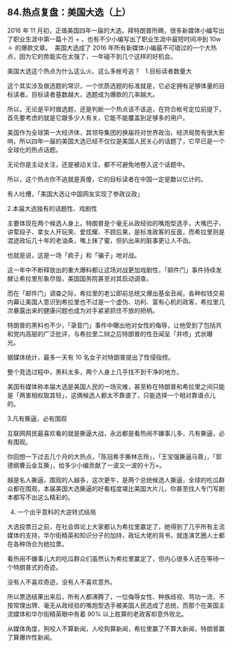 ## 84.热点复盘：美国大选（上）
2016 年 11 月初，正值美国四年一届的大选。拜特朗普所赐，很多新媒体小编写出了职业生涯中第一篇十万 + ，也有不少小编写出了职业生涯中最短时间冲到 10w＋ 的爆款文章。 
美国大选成了 2016 年所有新媒体小编最不可错过的一个大热点，因为它的势能实在太强了，一年碰不到几个这样的好机会。


美国大选这个热点为什么这么火、这么多帐号追？
 
1.目标读者数量大


这个其实涉及做选题的常识，一个优质选题的标准就是，它必定拥有足够体量的目标读者。目标读者基数越大，选题成为爆款的几率越大。


所以，无论是平时做选题，还是判断一个热点该不该追，在符合帐号定位前提下，首先要考虑的就是它跟多少人有关，它能不能覆盖到足够多的用户。 


美国作为全球第一大经济体，其领导集团的换届将对世界政治、经济局势有很大影响，所以四年一届的美国大选已经不仅仅是美国人民关心的话题了，它早已是一个全球化的热点话题。


无论你是主动关注，还是被动关注，都不可避免地卷入这个话题中。


所以，这个热点你不追就是真傻，它的目标读者在中国一定是数以亿计的。


有人吐槽，「美国大选让中国网友实现了参政议政」


2.本届大选独有的话题性、戏剧性


主要体现在两个候选人身上。特朗普是个毫无从政经验的嘴炮型选手，大嘴巴子、讲荤段子、拿女人开玩笑、爱炫耀、不顾后果，是标准政客的反面，而希拉里则是混迹政坛几十年的老油条，嘴上抹了蜜，但扒出来的脏事更让人不齿。


也就是说，这是一场「疯子」和「骗子」地对战。


这一年中不断释放出的重大爆料都让这场对战更加戏剧性，「邮件门」事件持续发酵让希拉里形象尽毁，美国国务院甚至对其启动调查。


而在「邮件门」调查之际，希拉里的老公即前总统又爆出基金丑闻，各种权钱交易内幕让美国人意识到希拉里也不过是一个虚伪、功利、富有心机的政客，希拉里几次暴露出来的健康问题也成为对手紧紧抓住不放的把柄。


特朗普的黑料也不少，「录音门」事件中曝出他对女性的侮辱，让他受到了包括共和党内高层的广泛批评，与希拉里二辩之后特朗普的性丑闻呈「井喷」式状曝光。 


据媒体统计，最多一天有 10 名女子对特朗普提出了性侵指控。


整个竞选过程中，黑料太多，两个人身上几乎找不到干净的地方。


美国有媒体称本届大选是美国人民的一场灾难，甚至称在特朗普和希拉里之间只能是「两害相权取其轻」，这俩候选人都太不靠谱了，只能选择一个相对靠谱点儿的。


3.凡有撕逼，必有围观


互联网网民最喜欢看的就是撕逼大战，永远都是看热闹不嫌事儿多，凡有撕逼，必有围观。


你回想一下过去几个月的大热点，「陈冠希手撕林志玲」，「王宝强撕逼马蓉」，「郭德纲曹云金互撕」，给多少小编贡献了一波又一波的十万+。 


越是名人撕逼，围观的人越多，这次更牛，是两个总统候选人撕逼，全球的吃瓜群众都在围观，本届美国大选撕逼的好看程度堪比美国大片儿，你甚至找人专门写剧本都写不出这么精彩的。


4. 一个出乎意料的大逆转式结局

大选投票日之前，在社会舆论上大家都认为希拉里赢定了，她得到了几乎所有主流媒体的支持，华尔街精英和知识分子的加持，政坛大佬的背书，就连演艺圈人士都在各种场合为她拉票。


看热闹不嫌事儿大的吃瓜群众们虽然认为希拉里赢定了，但内心很多人还在等待一个特朗普式的奇迹。


没有人不喜欢奇迹，没有人不喜欢意外。 


所以票选结果出来后，所有人都沸腾了，一位侮辱女性、种族歧视、骂功一流、不按常理出牌、毫无从政经验的嘴炮型选手被美国人民选成了总统，而那个在美国主流媒体和华尔街精英眼中有着 90% 以上胜算的老政客却意外败北。


从媒体角度，狗咬人不算新闻，人咬狗算新闻，希拉里赢了不算大新闻，特朗普赢了算爆炸性新闻。


